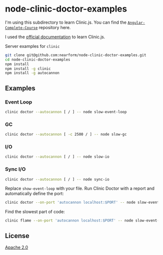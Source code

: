 # node-clinic-doctor-examples

I'm using this subdirectory to learn Clinic.js. You can find the [`Angular-Complete-Course`](https://github.com/ZeroaNinea/Angular-Complete-Course/tree/main/jasmine-karma-documentation) repository here.

I used the [official documentation](https://clinicjs.org/documentation/) to learn Clinic.js.

Server examples for `clinic`

```bash
git clone git@github.com:nearform/node-clinic-doctor-examples.git
cd node-clinic-doctor-examples
npm install
npm install -g clinic
npm install -g autocannon

```

## Examples

### Event Loop

```bash
clinic doctor --autocannon [ / ] -- node slow-event-loop

```

### GC

```bash
clinic doctor --autocannon [ -c 2500 / ] -- node slow-gc

```

### I/O

```bash
clinic doctor --autocannon [ / ] -- node slow-io

```

### Sync I/O

```bash
clinic doctor --autocannon [ / ] -- node sync-io

```

Replace `show-event-loop` with your file. Run Clinic Doctor with a report and automatically define the port:

```bash
clinic doctor --on-port 'autocannon localhost:$PORT' -- node slow-event-loop
```

Find the slowest part of code:

```bash
clinic flame --on-port 'autocannon localhost:$PORT' -- node slow-event-loop
```

## License

[Apache 2.0](<https://tldrlegal.com/license/apache-license-2.0-(apache-2.0)>)
